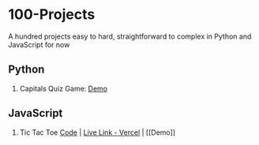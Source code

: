 # 100-Projects
A hundred projects easy to hard, straightforward to complex in Python and JavaScript for now
 ## Python
1. Capitals Quiz Game: [Demo](python/1.%20Capitals%20Quiz/demo.gif)

## JavaScript
1. Tic Tac Toe [Code](https://github.com/stephenmarri/100-Projects/tree/main/javascript/1.TicTacToe) | [Live Link - Vercel](https://100projects-01-tictactoe-2vmbtxpim-stephenmarris-projects.vercel.app/) | [[Demo]]